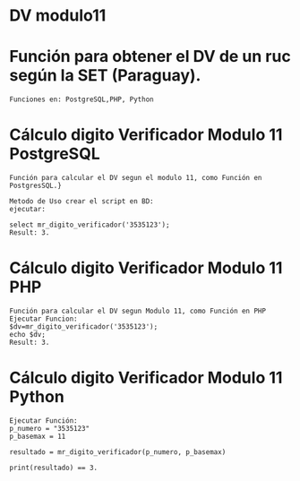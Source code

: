 # DV modulo11

# Función para obtener el DV de un ruc según la SET (Paraguay).
	Funciones en: PostgreSQL,PHP, Python



# Cálculo digito Verificador Modulo 11 PostgreSQL


	Función para calcular el DV segun el modulo 11, como Función en PostgresSQL.}

	Metodo de Uso crear el script en BD:
	ejecutar: 

	select mr_digito_verificador('3535123');
	Result: 3.


# Cálculo digito Verificador Modulo 11 PHP

	Función para calcular el DV segun Modulo 11, como Función en PHP
	Ejecutar Funcion:
	$dv=mr_digito_verificador('3535123');
	echo $dv;
	Result: 3.


# Cálculo digito Verificador Modulo 11 Python

	Ejecutar Función:
	p_numero = "3535123"
	p_basemax = 11

	resultado = mr_digito_verificador(p_numero, p_basemax)

	print(resultado) == 3.
